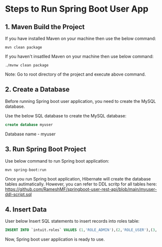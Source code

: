 # Steps to Run Spring Boot User App
## 1. Maven Build the Project
If you have installed Maven on your machine then use the below command:
```
mvn clean package
```
If you haven't insatlled Maven on your machine then use below command:
```
./mvnw clean package
 ```
 Note: Go to root directory of the project and execute above command.
 ## 2. Create a Database
 Before running Spring boot user application, you need to create the MySQL database.
 
 Use the below SQL database to create the MySQL database:
 ```sql
 create database myuser
 ```
 Database name - myuser
 ## 3. Run Spring Boot Project
 Use below command to run Spring boot application:
 ```
 mvn spring-boot:run
 ```
 Once you run Spring boot application, Hibernate will create the database tables autimatically.
 However, you can refer to DDL scritp for all tables here:
 https://github.com/RameshMF/springboot-user-rest-api/blob/main/myuser-ddl-script.sql
 ## 4. Insert Data
User below Insert SQL statements to insert records into roles table:
```sql
INSERT INTO `intuit.roles` VALUES (1,'ROLE_ADMIN'),(2,'ROLE_USER'),(3,'ROLE_GUEST');
```
Now, Spring boot user application is ready to use.
